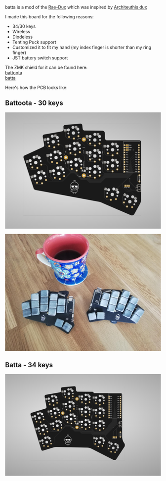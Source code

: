 batta is a mod of the [Rae-Dux](https://github.com/andrewjrae/rae-dux) which was inspired by [Architeuthis dux](https://github.com/tapioki/cephalopoda/tree/main/Architeuthis%20dux)

I made this board for the following reasons:

- 34/30 keys
- Wireless
- Diodeless
- Tenting Puck support
- Customized it to fit my hand (my index finger is shorter than my ring finger)
- JST battery switch support

The ZMK shield for it can be found here:  
[battoota](https://github.com/AlaaSaadAbdo/zmk-config/tree/master/config/boards/shields/battoota)  
[batta](https://github.com/AlaaSaadAbdo/zmk-config/tree/master/config/boards/shields/batta)  

Here's how the PCB looks like:

## Battoota - 30 keys
[![battoota](images/battoota.png)](pcb/battoota) 

![battoota](images/keeb.jpeg) 

## Batta - 34 keys
[![batta](images/batta.png)](pcb/batta) 